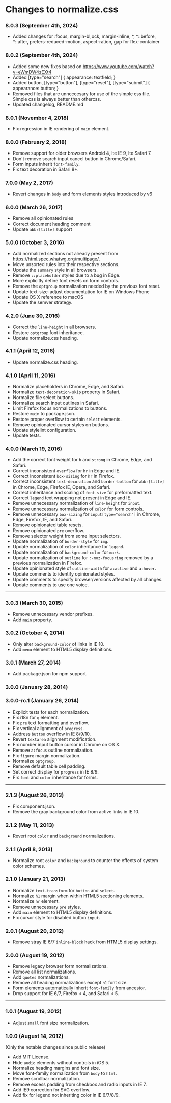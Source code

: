 # Changes to normalize.css

### 8.0.3 (September 4th, 2024)

* Added changes for :focus, margin-bl;ock, margin-inline, *, *::before, *::after, prefers-reduced-motion, aspect-ration, gap for flex-container

### 8.0.2 (September 4th, 2024)

* Added some new fixes based on https://www.youtube.com/watch?v=eWmDW4zEXt4
* Added [type="search"] { appearance: textfield; }
* Added button, [type="button"], [type="reset"], [type="submit"] { appearance: button; }
* Removed files that are unneccesary for use of the simple css file. Simple css is always better than othercss.
* Updated changelog, README.md

### 8.0.1 (November 4, 2018)

* Fix regression in IE rendering of `main` element.

### 8.0.0 (February 2, 2018)

* Remove support for older browsers Android 4, lte IE 9, lte Safari 7.
* Don't remove search input cancel button in Chrome/Safari.
* Form inputs inherit `font-family`.
* Fix text decoration in Safari 8+.

### 7.0.0 (May 2, 2017)

* Revert changes in `body` and form elements styles introduced by v6

### 6.0.0 (March 26, 2017)

* Remove all opinionated rules
* Correct document heading comment
* Update `abbr[title]` support

### 5.0.0 (October 3, 2016)

* Add normalized sections not already present from
  https://html.spec.whatwg.org/multipage/.
* Move unsorted rules into their respective sections.
* Update the `summary` style in all browsers.
* Remove `::placeholder` styles due to a bug in Edge.
* More explicitly define font resets on form controls.
* Remove the `optgroup` normalization needed by the previous font reset.
* Update text-size-adjust documentation for IE on Windows Phone
* Update OS X reference to macOS
* Update the semver strategy.

### 4.2.0 (June 30, 2016)

* Correct the `line-height` in all browsers.
* Restore `optgroup` font inheritance.
* Update normalize.css heading.

### 4.1.1 (April 12, 2016)

* Update normalize.css heading.

### 4.1.0 (April 11, 2016)

* Normalize placeholders in Chrome, Edge, and Safari.
* Normalize `text-decoration-skip` property in Safari.
* Normalize file select buttons.
* Normalize search input outlines in Safari.
* Limit Firefox focus normalizations to buttons.
* Restore `main` to package.json.
* Restore proper overflow to certain `select` elements.
* Remove opinionated cursor styles on buttons.
* Update stylelint configuration.
* Update tests.

### 4.0.0 (March 19, 2016)

* Add the correct font weight for `b` and `strong` in Chrome, Edge, and Safari.
* Correct inconsistent `overflow` for `hr` in Edge and IE.
* Correct inconsistent `box-sizing` for `hr` in Firefox.
* Correct inconsistent `text-decoration` and `border-bottom` for `abbr[title]`
  in Chrome, Edge, Firefox IE, Opera, and Safari.
* Correct inheritance and scaling of `font-size` for preformatted text.
* Correct `legend` text wrapping not present in Edge and IE.
* Remove unnecessary normalization of `line-height` for `input`.
* Remove unnecessary normalization of `color` for form controls.
* Remove unnecessary `box-sizing` for `input[type="search"]` in Chrome, Edge,
  Firefox, IE, and Safari.
* Remove opinionated table resets.
* Remove opinionated `pre` overflow.
* Remove selector weight from some input selectors.
* Update normalization of `border-style` for `img`.
* Update normalization of `color` inheritance for `legend`.
* Update normalization of `background-color` for `mark`.
* Update normalization of `outline` for `:-moz-focusring` removed by a previous
  normalization in Firefox.
* Update opinionated style of `outline-width` for `a:active` and `a:hover`.
* Update comments to identify opinionated styles.
* Update comments to specify browser/versions affected by all changes.
* Update comments to use one voice.

---

### 3.0.3 (March 30, 2015)

* Remove unnecessary vendor prefixes.
* Add `main` property.

### 3.0.2 (October 4, 2014)

* Only alter `background-color` of links in IE 10.
* Add `menu` element to HTML5 display definitions.

### 3.0.1 (March 27, 2014)

* Add package.json for npm support.

### 3.0.0 (January 28, 2014)

### 3.0.0-rc.1 (January 26, 2014)

* Explicit tests for each normalization.
* Fix i18n for `q` element.
* Fix `pre` text formatting and overflow.
* Fix vertical alignment of `progress`.
* Address `button` overflow in IE 8/9/10.
* Revert `textarea` alignment modification.
* Fix number input button cursor in Chrome on OS X.
* Remove `a:focus` outline normalization.
* Fix `figure` margin normalization.
* Normalize `optgroup`.
* Remove default table cell padding.
* Set correct display for `progress` in IE 8/9.
* Fix `font` and `color` inheritance for forms.

---

### 2.1.3 (August 26, 2013)

* Fix component.json.
* Remove the gray background color from active links in IE 10.

### 2.1.2 (May 11, 2013)

* Revert root `color` and `background` normalizations.

### 2.1.1 (April 8, 2013)

* Normalize root `color` and `background` to counter the effects of system
  color schemes.

### 2.1.0 (January 21, 2013)

* Normalize `text-transform` for `button` and `select`.
* Normalize `h1` margin when within HTML5 sectioning elements.
* Normalize `hr` element.
* Remove unnecessary `pre` styles.
* Add `main` element to HTML5 display definitions.
* Fix cursor style for disabled button `input`.

### 2.0.1 (August 20, 2012)

* Remove stray IE 6/7 `inline-block` hack from HTML5 display settings.

### 2.0.0 (August 19, 2012)

* Remove legacy browser form normalizations.
* Remove all list normalizations.
* Add `quotes` normalizations.
* Remove all heading normalizations except `h1` font size.
* Form elements automatically inherit `font-family` from ancestor.
* Drop support for IE 6/7, Firefox < 4, and Safari < 5.

---

### 1.0.1 (August 19, 2012)

* Adjust `small` font size normalization.

### 1.0.0 (August 14, 2012)

(Only the notable changes since public release)

* Add MIT License.
* Hide `audio` elements without controls in iOS 5.
* Normalize heading margins and font size.
* Move font-family normalization from `body` to `html`.
* Remove scrollbar normalization.
* Remove excess padding from checkbox and radio inputs in IE 7.
* Add IE9 correction for SVG overflow.
* Add fix for legend not inheriting color in IE 6/7/8/9.
